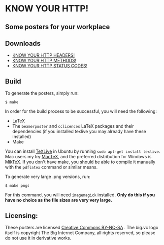 # KNOW YOUR HTTP!
## Some posters for your workplace

## Downloads

* [KNOW YOUR HTTP HEADERS!](https://github.com/jesusabdullah/know-your-http/blob/master/headers.pdf?raw=true)
* [KNOW YOUR HTTP METHODS!](https://github.com/jesusabdullah/know-your-http/blob/master/methods.pdf?raw=true)
* [KNOW YOUR HTTP STATUS CODES!](https://github.com/jesusabdullah/know-your-http/blob/master/status-codes.pdf?raw=true)

## Build

To generate the posters, simply run:

    $ make

In order for the build process to be successful, you will need the following:

* LaTeX
* The `beamerposter` and `cclicences` LaTeX packages and their dependencies (if you installed texlive you may already have these installed)
* Make

You can install [TeXLive](https://www.tug.org/texlive/) in Ubuntu by running `sudo apt-get install texlive`. Mac users my try [MacTeX](http://www.tug.org/mactex/), and the preferred distribution for Windows is [MikTeX](http://www.miktex.org/). If you don't have make, you should be able to compile it manually with the `pdflatex` command or similar means.

To generate very large .png versions, run:

    $ make pngs

For this command, you will need `imagemagick` installed. **Only do this if you have no choice as the file sizes are very very large.**

## Licensing:

These posters are licensed [Creative Commons BY-NC-SA](http://creativecommons.org/licenses/by-nc-sa/3.0/) . The big.vc logo itself is copyright The Big Internet Company, all rights reserved, so please do not use it in derivative works.

